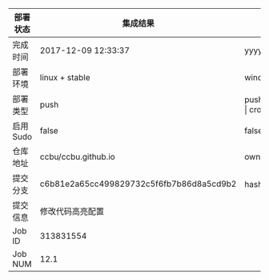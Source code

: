 部署状态 | 集成结果 | 参考值
---|---|---
完成时间 | 2017-12-09 12:33:37 | yyyy-mm-dd hh:mm:ss
部署环境 | linux + stable | window \| linux + stable
部署类型 | push | push \| pull_request \| api \| cron
启用Sudo | false | false \| true
仓库地址 | ccbu/ccbu.github.io | owner_name/repo_name
提交分支 | c6b81e2a65cc499829732c5f6fb7b86d8a5cd9b2 | hash 16位
提交信息 | 修改代码高亮配置 |
Job ID   | 313831554 | 
Job NUM  | 12.1 | 
